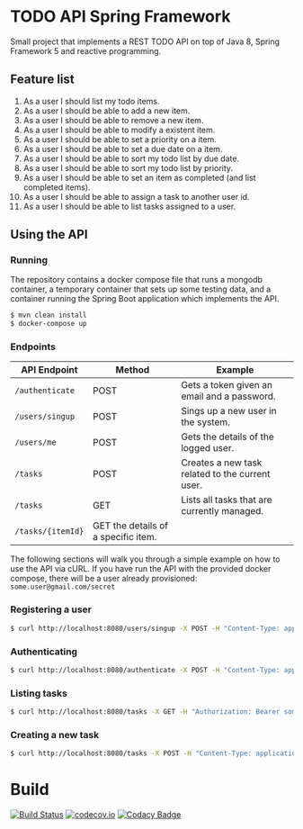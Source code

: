 # TODO API Spring Framework
Small project that implements a REST TODO API on top of Java 8, Spring Framework 5 and reactive programming. 

## Feature list

1. As a user I should list my todo items.
2. As a user I should be able to add a new item.
3. As a user I should be able to remove a new item.
4. As a user I should be able to modify a existent item.
5. As a user I should be able to set a priority on a item.
6. As a user I should be able to set a due date on a item.
7. As a user I should be able to sort my todo list by due date.
8. As a user I should be able to sort my todo list by priority.
9. As a user I should be able to set an item as completed (and list completed items).
10. As a user I should be able to assign a task to another user id.
11. As a user I should be able to list tasks assigned to a user.

## Using the API

### Running

The repository contains a docker compose file that runs a mongodb container, a temporary container that 
sets up some testing data, and a container running the Spring Boot application which implements the API.

```bash
$ mvn clean install
$ docker-compose up
```

### Endpoints

| API Endpoint | Method | Example |
| ------------ | -------------- | ------- |
| `/authenticate` | POST | Gets a token given an email and a password. |
| `/users/singup` | POST | Sings up a new user in the system. |
| `/users/me` | POST | Gets the details of the logged user. |
| `/tasks` | POST | Creates a new task related to the current user. |
| `/tasks` | GET | Lists all tasks that are currently managed. |
| `/tasks/{itemId}` | GET  the details of a specific item. |

The following sections will walk you through a simple example on how to use the API via cURL. If you have run the API with the provided docker compose, there will be a user already provisioned: ```some.user@gmail.com/secret```

### Registering a user

```bash
$ curl http://localhost:8080/users/singup -X POST -H "Content-Type: application/json" -H -d '{"email":"some@email.com", "password":"somepass", "firstName":"Some", "lastName": "User"}'
```

### Authenticating

```bash
$ curl http://localhost:8080/authenticate -X POST -H "Content-Type: application/json" -H -d '{"email":"some.user@gmail.com", "password":"secret"}'
```

### Listing tasks

```bash
$ curl http://localhost:8080/tasks -X GET -H "Authorization: Bearer someToken"
```

### Creating a new task

```bash
$ curl http://localhost:8080/tasks -X POST -H "Content-Type: application/json" -H "Authorization: Bearer someToken" -d '{"summary":"Some task"}'
```

# Build
[![Build Status](https://secure.travis-ci.org/armandorvila/todo-api-spring.png)](http://travis-ci.org/armandorvila/todo-api-spring)  [![codecov.io](https://codecov.io/github/armandorvila/todo-api-spring/coverage.svg)](https://codecov.io/github/armandorvila/todo-api-spring) [![Codacy Badge](https://api.codacy.com/project/badge/Grade/62c434b415f444e48bbed29f83b57a1f)](https://www.codacy.com/app/armandorvila/todo-api-spring?utm_source=github.com&amp;utm_medium=referral&amp;utm_content=armandorvila/todo-api-spring&amp;utm_campaign=Badge_Grade)
